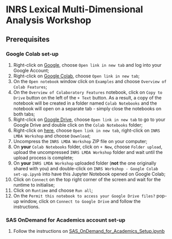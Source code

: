 # INRS Lexical Multi-Dimensional Analysis Workshop

## Prerequisites

### Google Colab set-up

1. Right-click on [Google](https://www.google.com/), choose `Open link in new tab` and log into your Google Account;
2. Right-click on [Google Colab](https://colab.research.google.com/), choose `Open link in new tab`;
3. On the `Open notebook` window click on `Examples` and choose `Overview of Colab Features`;
4. On the `Overview of Colaboratory Features` notebook, click on `Copy to Drive` button on the left of the `+ Text` button. As a result, a copy of the notebook will be created in a folder named `Colab Notebooks` and the notebook will open on a separate tab - simply close the notebooks on both tabs;
5. Right-click on [Google Drive](https://drive.google.com/drive/my-drive), choose `Open link in new tab` to go to your Google Drive and double click on the `Colab Notebooks` folder;
6. Right-click on [here](https://drive.google.com/drive/folders/1zIqlW8cUjIE1dD9HEsFYakvZkviMyCEA?usp=drive_link), choose `Open link in new tab`, right-click on `INRS LMDA Workshop` and choose `Download`;
7. Uncompress the `INRS LMDA Workshop` ZIP file on your computer;
8. On **your** `Colab Notebooks` folder, click on `+ New`, choose `Folder upload`, upload the uncompressed `INRS LMDA Workshop` folder and wait until the upload process is complete;
9. On **your** `INRS LMDA Workshop` uploaded folder (**not** the one originally shared with you) and double-click on `INRS Workshop - Google Colab set-up.ipynb` into have this Jupyter Notebook opened on Google Colab;
11. Click on `Connect` on the top right corner of the screen and wait for the runtime to initialise;
12. Click on `Runtime` and choose `Run all`;
13. On the `Permit this notebook to access your Google Drive files?` pop-up window, click on `Connect to Google Drive` and follow the instructions.

### SAS OnDemand for Academics account set-up

1. Follow the instructions on [SAS_OnDemand_for_Academics_Setup.ipynb](https://github.com/laelgelc/laelgelc/blob/main/SAS_OnDemand_for_Academics_Setup.ipynb)

